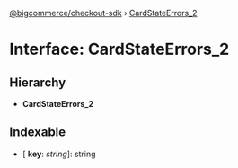 [@bigcommerce/checkout-sdk](../README.md) › [CardStateErrors_2](cardstateerrors_2.md)

# Interface: CardStateErrors_2

## Hierarchy

* **CardStateErrors_2**

## Indexable

* \[ **key**: *string*\]: string

